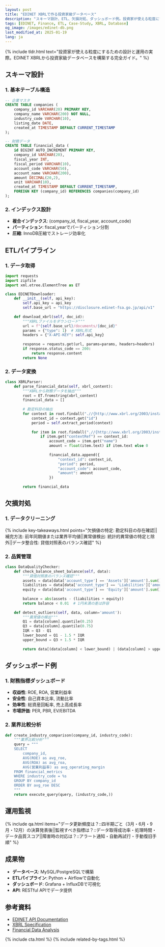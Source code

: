 ```yaml
---
layout: post
title: "EDINET XBRLで作る投資家級データベース"
description: "スキーマ設計、ETL、欠損対処、ダッシュボード例。投資家が使える粒度にするための設計と運用の実際。"
tags: [EDINET, Finance, ETL, Case-Study, XBRL, Database]
og_image: /images/edinet-db.png
last_modified_at: 2025-01-19
lang: ja
---
```


{% include tldr.html text="投資家が使える粒度にするための設計と運用の実際。EDINET XBRLから投資家級データベースを構築する完全ガイド。" %}

## スキーマ設計

### 1. 基本テーブル構造
```sql
-- 企業マスタ
CREATE TABLE companies (
    company_id VARCHAR(20) PRIMARY KEY,
    company_name VARCHAR(200) NOT NULL,
    industry_code VARCHAR(10),
    listing_date DATE,
    created_at TIMESTAMP DEFAULT CURRENT_TIMESTAMP
);

-- 財務データ
CREATE TABLE financial_data (
    id BIGINT AUTO_INCREMENT PRIMARY KEY,
    company_id VARCHAR(20),
    fiscal_year INT,
    fiscal_period VARCHAR(10),
    account_code VARCHAR(50),
    account_name VARCHAR(200),
    amount DECIMAL(20,2),
    unit VARCHAR(10),
    created_at TIMESTAMP DEFAULT CURRENT_TIMESTAMP,
    FOREIGN KEY (company_id) REFERENCES companies(company_id)
);
```

### 2. インデックス設計
- **複合インデックス**: (company_id, fiscal_year, account_code)
- **パーティション**: fiscal_yearでパーティション分割
- **圧縮**: InnoDB圧縮でストレージ効率化

## ETLパイプライン

### 1. データ取得
```python
import requests
import zipfile
import xml.etree.ElementTree as ET

class EDINETDownloader:
    def __init__(self, api_key):
        self.api_key = api_key
        self.base_url = "https://disclosure.edinet-fsa.go.jp/api/v1"
    
    def download_xbrl(self, doc_id):
        """XBRLファイルをダウンロード"""
        url = f"{self.base_url}/documents/{doc_id}"
        params = {"type": 1}  # XBRL形式
        headers = {"X-API-KEY": self.api_key}
        
        response = requests.get(url, params=params, headers=headers)
        if response.status_code == 200:
            return response.content
        return None
```

### 2. データ変換
```python
class XBRLParser:
    def parse_financial_data(self, xbrl_content):
        """XBRLから財務データを抽出"""
        root = ET.fromstring(xbrl_content)
        financial_data = []
        
        # 勘定科目の抽出
        for context in root.findall(".//{http://www.xbrl.org/2003/instance}context"):
            context_id = context.get("id")
            period = self.extract_period(context)
            
            for item in root.findall(".//{http://www.xbrl.org/2003/instance}item"):
                if item.get("contextRef") == context_id:
                    account_code = item.get("name")
                    amount = float(item.text) if item.text else 0
                    
                    financial_data.append({
                        "context_id": context_id,
                        "period": period,
                        "account_code": account_code,
                        "amount": amount
                    })
        
        return financial_data
```

## 欠損対処

### 1. データクリーニング
{% include key-takeaways.html points="欠損値の特定: 勘定科目の存在確認||補完方法: 前年同期値または業界平均値||異常値検出: 統計的異常値の特定と除外||データ整合性: 貸借対照表のバランス確認" %}

### 2. 品質管理
```python
class DataQualityChecker:
    def check_balance_sheet_balance(self, data):
        """貸借対照表のバランス確認"""
        assets = data[data['account_type'] == 'Assets']['amount'].sum()
        liabilities = data[data['account_type'] == 'Liabilities']['amount'].sum()
        equity = data[data['account_type'] == 'Equity']['amount'].sum()
        
        balance = abs(assets - (liabilities + equity))
        return balance < 0.01  # 1円未満の差は許容
    
    def detect_outliers(self, data, column='amount'):
        """異常値の検出"""
        Q1 = data[column].quantile(0.25)
        Q3 = data[column].quantile(0.75)
        IQR = Q3 - Q1
        lower_bound = Q1 - 1.5 * IQR
        upper_bound = Q3 + 1.5 * IQR
        
        return data[(data[column] < lower_bound) | (data[column] > upper_bound)]
```

## ダッシュボード例

### 1. 財務指標ダッシュボード
- **収益性**: ROE, ROA, 営業利益率
- **安全性**: 自己資本比率, 流動比率
- **効率性**: 総資産回転率, 売上高成長率
- **市場評価**: PER, PBR, EV/EBITDA

### 2. 業界比較分析
```python
def create_industry_comparison(company_id, industry_code):
    """業界比較分析"""
    query = """
    SELECT 
        company_id,
        AVG(ROE) as avg_roe,
        AVG(ROA) as avg_roa,
        AVG(営業利益率) as avg_operating_margin
    FROM financial_metrics 
    WHERE industry_code = %s
    GROUP BY company_id
    ORDER BY avg_roe DESC
    """
    return execute_query(query, (industry_code,))
```

## 運用監視

{% include qa.html items="データ更新頻度は？::四半期ごと（3月・6月・9月・12月）の決算発表後||監視すべき指標は？::データ取得成功率・処理時間・データ品質スコア||障害時の対応は？::アラート通知・自動再試行・手動復旧手順" %}

## 成果物

- **データベース**: MySQL/PostgreSQLで構築
- **ETLパイプライン**: Python + Airflowで自動化
- **ダッシュボード**: Grafana + InfluxDBで可視化
- **API**: RESTful APIでデータ提供

## 参考資料

- [EDINET API Documentation](https://disclosure.edinet-fsa.go.jp/api/v1/)
- [XBRL Specification](https://www.xbrl.org/)
- [Financial Data Analysis](https://pandas.pydata.org/)

{% include cta.html %}
{% include related-by-tags.html %}
